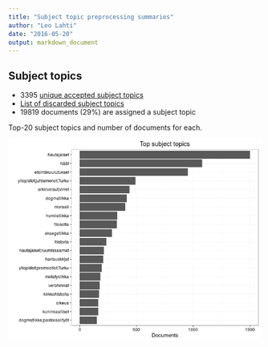 ```yaml
---
title: "Subject topic preprocessing summaries"
author: "Leo Lahti"
date: "2016-05-20"
output: markdown_document
---
```


## Subject topics



  * 3395 [unique accepted subject topics](output.tables/subject_topic_accepted.csv)
  * [List of discarded subject topics](output.tables/subject_topic_discarded.csv)
  * 19819 documents (29%) are assigned a subject topic 

Top-20 subject topics and number of documents for each.

![plot of chunk summarytopics22](figure/summarytopics22-1.png)
